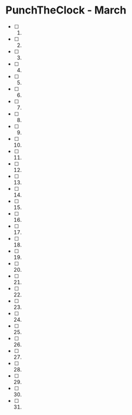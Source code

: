 # PunchTheClock - March

- [ ] 1. ​
- [ ] 2. ​
- [ ] 3. ​
- [ ] 4. ​
- [ ] 5. ​
- [ ] 6. ​
- [ ] 7. ​
- [ ] 8. ​
- [ ] 9. ​
- [ ] 10.
- [ ] 11. ​
- [ ] 12. ​
- [ ] 13. ​
- [ ] 14. ​
- [ ] 15. ​
- [ ] 16.  ​
- [ ] 17.
- [ ] 18.
- [ ] 19.
- [ ] 20. ​
- [ ] 21. ​
- [ ] 22.
- [ ] 23. ​
- [ ] 24. ​
- [ ] 25.  ​
- [ ] 26. ​
- [ ] 27. ​
- [ ] 28. ​
- [ ] 29. ​
- [ ] 30. ​
- [ ] 31. ​



















